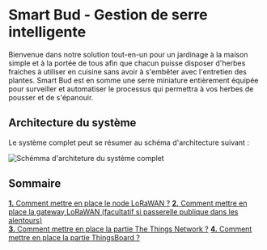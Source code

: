 # Smart Bud - Gestion de serre intelligente

Bienvenue dans notre solution tout-en-un pour un jardinage à la maison simple et à la portée de tous afin que chacun puisse disposer d'herbes fraiches à utiliser en cuisine sans avoir à s'embêter avec l'entretien des plantes. Smart Bud est en somme une serre miniature entièrement équipée pour surveiller et automatiser le processus qui permettra à vos herbes de pousser et de s'épanouir.

## Architecture du système

Le système complet peut se résumer au schéma d'architecture suivant :  

![Schémma d'architeture du système complet](./images/Schéma%20architecture.jpg)  

## Sommaire

[**1.** Comment mettre en place le node LoRaWAN ?](./node-lorawan/README.md)
[**2.** Comment mettre en place la gateway LoRaWAN (facultatif si passerelle publique dans les alentours)](./gateway-lorawan/README.md)  
[**3.** Comment mettre en place la partie The Things Network ?](./the-things-network/README.md)
[**4.** Comment mettre en place la partie ThingsBoard ?](./thingsboard/README.md)